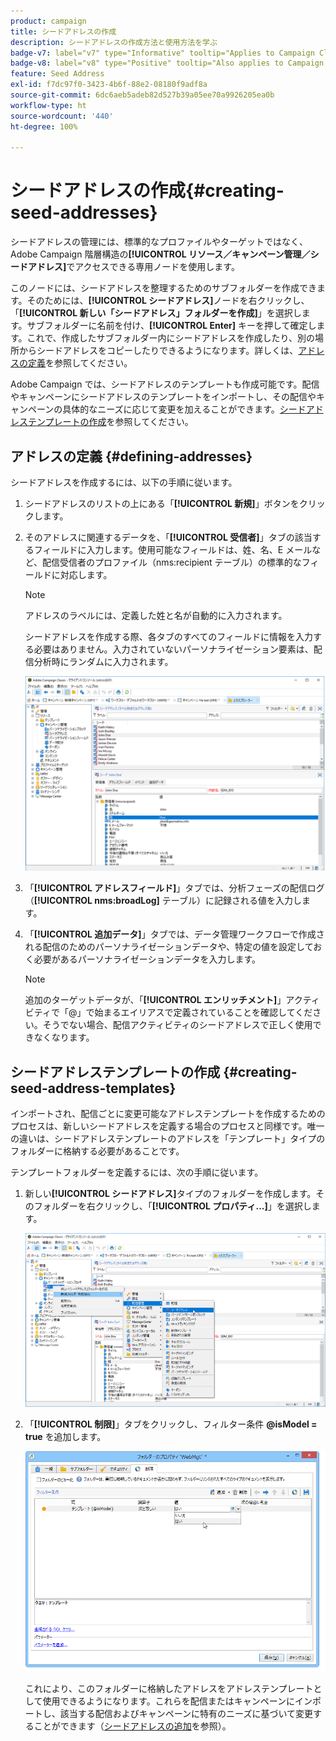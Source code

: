 ```yaml
---
product: campaign
title: シードアドレスの作成
description: シードアドレスの作成方法と使用方法を学ぶ
badge-v7: label="v7" type="Informative" tooltip="Applies to Campaign Classic v7"
badge-v8: label="v8" type="Positive" tooltip="Also applies to Campaign v8"
feature: Seed Address
exl-id: f7dc97f0-3423-4b6f-88e2-08180f9adf8a
source-git-commit: 6dc6aeb5adeb82d527b39a05ee70a9926205ea0b
workflow-type: ht
source-wordcount: '440'
ht-degree: 100%

---
```


# シードアドレスの作成{#creating-seed-addresses}



シードアドレスの管理には、標準的なプロファイルやターゲットではなく、Adobe Campaign 階層構造の&#x200B;**[!UICONTROL リソース／キャンペーン管理／シードアドレス]**&#x200B;でアクセスできる専用ノードを使用します。

このノードには、シードアドレスを整理するためのサブフォルダーを作成できます。そのためには、**[!UICONTROL シードアドレス]**&#x200B;ノードを右クリックし、「**[!UICONTROL 新しい「シードアドレス」フォルダーを作成]**」を選択します。サブフォルダーに名前を付け、**[!UICONTROL Enter]** キーを押して確定します。これで、作成したサブフォルダー内にシードアドレスを作成したり、別の場所からシードアドレスをコピーしたりできるようになります。詳しくは、[アドレスの定義](#defining-addresses)を参照してください。

Adobe Campaign では、シードアドレスのテンプレートも作成可能です。配信やキャンペーンにシードアドレスのテンプレートをインポートし、その配信やキャンペーンの具体的なニーズに応じて変更を加えることができます。[シードアドレステンプレートの作成](#creating-seed-address-templates)を参照してください。

## アドレスの定義 {#defining-addresses}

シードアドレスを作成するには、以下の手順に従います。

1. シードアドレスのリストの上にある「**[!UICONTROL 新規]**」ボタンをクリックします。
1. そのアドレスに関連するデータを、「**[!UICONTROL 受信者]**」タブの該当するフィールドに入力します。使用可能なフィールドは、姓、名、E メールなど、配信受信者のプロファイル（nms:recipient テーブル）の標準的なフィールドに対応します。

   >[!NOTE]
   >
   >アドレスのラベルには、定義した姓と名が自動的に入力されます。
   >
   >シードアドレスを作成する際、各タブのすべてのフィールドに情報を入力する必要はありません。入力されていないパーソナライゼーション要素は、配信分析時にランダムに入力されます。

   ![](assets/s_ncs_user_seedlist_new_address.png)

1. 「**[!UICONTROL アドレスフィールド]**」タブでは、分析フェーズの配信ログ（**[!UICONTROL nms:broadLog]** テーブル）に記録される値を入力します。

1. 「**[!UICONTROL 追加データ]**」タブでは、データ管理ワークフローで作成される配信のためのパーソナライゼーションデータや、特定の値を設定しておく必要があるパーソナライゼーションデータを入力します。

   >[!NOTE]
   >
   >追加のターゲットデータが、「**[!UICONTROL エンリッチメント]**」アクティビティで「@」で始まるエイリアスで定義されていることを確認してください。そうでない場合、配信アクティビティのシードアドレスで正しく使用できなくなります。

## シードアドレステンプレートの作成 {#creating-seed-address-templates}

インポートされ、配信ごとに変更可能なアドレステンプレートを作成するためのプロセスは、新しいシードアドレスを定義する場合のプロセスと同様です。唯一の違いは、シードアドレステンプレートのアドレスを「テンプレート」タイプのフォルダーに格納する必要があることです。

テンプレートフォルダーを定義するには、次の手順に従います。

1. 新しい&#x200B;**[!UICONTROL シードアドレス]**&#x200B;タイプのフォルダーを作成します。そのフォルダーを右クリックし、「**[!UICONTROL プロパティ...]**」を選択します。

   ![](assets/s_ncs_user_seedlist_template_folder.png)

1. 「**[!UICONTROL 制限]**」タブをクリックし、フィルター条件 **@isModel = true** を追加します。

   ![](assets/s_ncs_user_seedlist_folder_is_model.png)

   これにより、このフォルダーに格納したアドレスをアドレステンプレートとして使用できるようになります。これらを配信またはキャンペーンにインポートし、該当する配信およびキャンペーンに特有のニーズに基づいて変更することができます（[シードアドレスの追加](adding-seed-addresses.md)を参照）。
